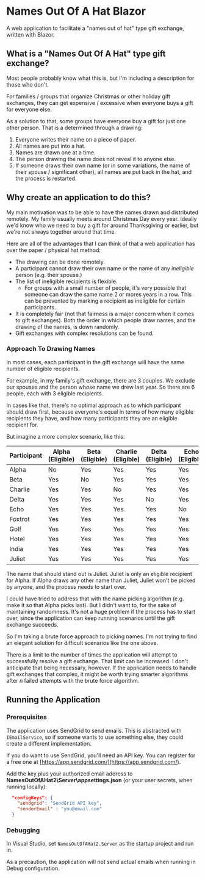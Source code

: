 # Names Out Of A Hat Blazor

A web application to facilitate a "names out of hat" type gift exchange, written with Blazor.

## What is a "Names Out Of A Hat" type gift exchange?

Most people probably know what this is, but I'm including a description for those who don't.

For families / groups that organize Christmas or other holiday gift exchanges, they can get expensive / excessive when everyone buys a gift for everyone else.

As a solution to that, some groups have everyone buy a gift for just one other person. That is a determined through a drawing:

1. Everyone writes their name on a piece of paper.
2. All names are put into a hat.
3. Names are drawn one at a time.
4. The person drawing the name does not reveal it to anyone else.
5. If someone draws their own name (or in some variations, the name of their spouse / significant other), all names are put back in the hat, and the process is restarted.

## Why create an application to do this?

My main motivation was to be able to have the names drawn and distributed remotely. My family usually meets around Christmas Day every year. Ideally we'd know who we need to buy a gift for around Thanksgiving or earlier, but we're not always together around that time.

Here are all of the advantages that I can think of that a web application has over the paper / physical hat method:

* The drawing can be done remotely.
* A participant cannot draw their own name or the name of any _ineligible_ person (e.g. their spouse.)
* The list of ineligible recipients is flexible.
    * For groups with a small number of people, it's very possible that someone can draw the same name 2 or mores years in a row. This can be prevented by marking a recipient as ineligible for certain participants.
* It is completely fair (not that fairness is a major concern when it comes to gift exchanges). Both the order in which people draw names, and the drawing of the names, is down randomly.
* Gift exchanges with complex resolutions can be found.

### Approach To Drawing Names

In most cases, each participant in the gift exchange will have the same number of eligible recipients.

For example, in my family's gift exchange, there are 3 couples. We exclude our spouses and the person whose name we drew last year. So there are 6 people, each with 3 eligible recipients.

In cases like that, there's no optimal approach as to which participant should draw first, because everyone's equal in terms of how many eligible recipients they have, and how many participants they are an eligible recipient for.

But imagine a more complex scenario, like this:

| Participant | Alpha (Eligible) | Beta (Eligible) | Charlie (Eligible) | Delta (Eligible) | Echo (Eligible) | Foxtrot (Eligible) | Golf (Eligible) | Hotel (Eligible) | India (Eligible) | Juliet (Eligible) |
| ----------- | ---------------- | --------------- | ------------------ | ---------------- | --------------- | ------------------ | --------------- | ---------------- | ---------------- | ----------------- |
| Alpha       | No               | Yes             | Yes                | Yes              | Yes             | Yes                | Yes             | Yes              | Yes              | Yes               |
| Beta        | Yes              | No              | Yes                | Yes              | Yes             | Yes                | Yes             | Yes              | Yes              | No                |
| Charlie     | Yes              | Yes             | No                 | Yes              | Yes             | Yes                | Yes             | Yes              | Yes              | No                |
| Delta       | Yes              | Yes             | Yes                | No               | Yes             | Yes                | Yes             | Yes              | Yes              | No                |
| Echo        | Yes              | Yes             | Yes                | Yes              | No              | Yes                | Yes             | Yes              | Yes              | No                |
| Foxtrot     | Yes              | Yes             | Yes                | Yes              | Yes             | No                 | Yes             | Yes              | Yes              | No                |
| Golf        | Yes              | Yes             | Yes                | Yes              | Yes             | Yes                | No              | Yes              | Yes              | No                |
| Hotel       | Yes              | Yes             | Yes                | Yes              | Yes             | Yes                | Yes             | No               | Yes              | No                |
| India       | Yes              | Yes             | Yes                | Yes              | Yes             | Yes                | Yes             | Yes              | No               | No                |
| Juliet      | Yes              | Yes             | Yes                | Yes              | Yes             | Yes                | Yes             | Yes              | Yes              | No                |

The name that should stand out is Juliet. Juliet is only an eligible recipient for Alpha. If Alpha draws any other name than Juliet, Juliet won't be picked by anyone, and the process needs to start over.

I could have tried to address that with the name picking algorithm (e.g. make it so that Alpha picks last). But I didn't want to, for the sake of maintaining randomness. It's not a huge problem if the process has to start over, since the application can keep running scenarios until the gift exchange succeeds.

So I'm taking a brute force approach to picking names. I'm not trying to find an elegant solution for difficult scenarios like the one above.

There is a limit to the number of times the application will attempt to successfully resolve a gift exchange. That limit can be increased. I don't anticipate that being necessary, however. If the application needs to handle gift exchanges that complex, it might be worth trying smarter algorithms after _n_ failed attempts with the brute force algorithm.

## Running the Application

### Prerequisites

The application uses SendGrid to send emails. This is abstracted with `IEmailService`, so if someone wants to use something else, they could create a different implementation.

If you do want to use SendGrid, you'll need an API key. You can register for a free one at [https://app.sendgrid.com/](https://app.sendgrid.com/).

Add the key plus your authorized email address to **NamesOutOfAHat2\Server\appsettings.json** (or your user secrets, when running locally):

```json
  "configKeys": {
    "sendgrid": "SendGrid API key",
    "senderEmail" : "you@email.com"
  }
```

### Debugging

In Visual Studio, set `NamesOutOfAHat2.Server` as the startup project and run in.

As a precaution, the application will not send actual emails when running in Debug configuration.

